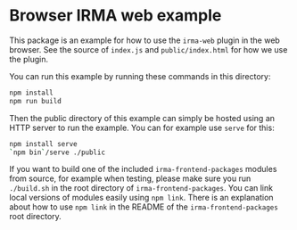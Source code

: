 # Browser IRMA web example

This package is an example for how to use the `irma-web` plugin in the
web browser. See the source of `index.js` and `public/index.html` for how we use
the plugin.

You can run this example by running these commands in this directory:

```bash
npm install
npm run build
```

Then the public directory of this example can simply be hosted using an HTTP
server to run the example. You can for example use `serve` for this:

```bash
npm install serve
`npm bin`/serve ./public
```

If you want to build one of the included `irma-frontend-packages` modules from
source, for example when testing, please make sure you run `./build.sh`
in the root directory of `irma-frontend-packages`.
You can link local versions of modules easily using `npm link`. There is
an explanation about how to use `npm link` in the README of the
`irma-frontend-packages` root directory.
